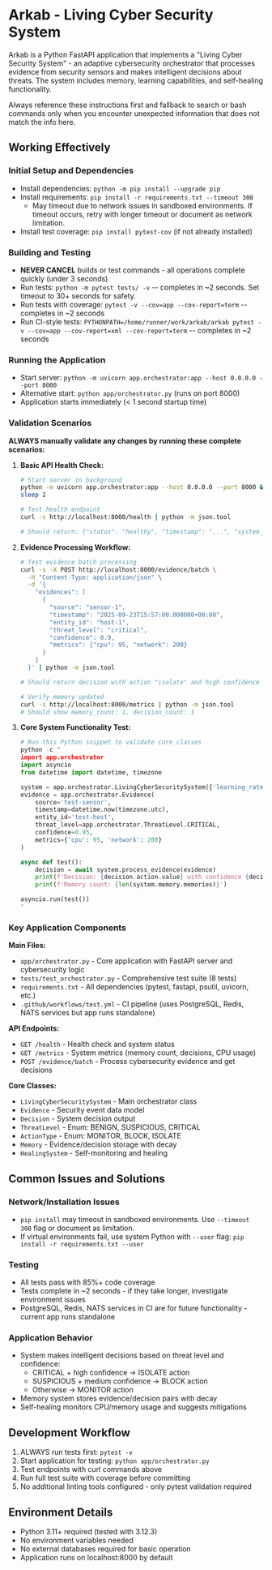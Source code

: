 # Arkab - Living Cyber Security System

Arkab is a Python FastAPI application that implements a "Living Cyber Security System" - an adaptive cybersecurity orchestrator that processes evidence from security sensors and makes intelligent decisions about threats. The system includes memory, learning capabilities, and self-healing functionality.

Always reference these instructions first and fallback to search or bash commands only when you encounter unexpected information that does not match the info here.

## Working Effectively

### Initial Setup and Dependencies
- Install dependencies: `python -m pip install --upgrade pip`
- Install requirements: `pip install -r requirements.txt --timeout 300`
  - May timeout due to network issues in sandboxed environments. If timeout occurs, retry with longer timeout or document as network limitation.
- Install test coverage: `pip install pytest-cov` (if not already installed)

### Building and Testing
- **NEVER CANCEL** builds or test commands - all operations complete quickly (under 3 seconds)
- Run tests: `python -m pytest tests/ -v` -- completes in ~2 seconds. Set timeout to 30+ seconds for safety.
- Run tests with coverage: `pytest -v --cov=app --cov-report=term` -- completes in ~2 seconds
- Run CI-style tests: `PYTHONPATH=/home/runner/work/arkab/arkab pytest -v --cov=app --cov-report=xml --cov-report=term` -- completes in ~2 seconds

### Running the Application
- Start server: `python -m uvicorn app.orchestrator:app --host 0.0.0.0 --port 8000`
- Alternative start: `python app/orchestrator.py` (runs on port 8000)
- Application starts immediately (< 1 second startup time)

### Validation Scenarios
**ALWAYS manually validate any changes by running these complete scenarios:**

1. **Basic API Health Check:**
   ```bash
   # Start server in background
   python -m uvicorn app.orchestrator:app --host 0.0.0.0 --port 8000 &
   sleep 2
   
   # Test health endpoint
   curl -s http://localhost:8000/health | python -m json.tool
   
   # Should return: {"status": "healthy", "timestamp": "...", "system_health": {...}}
   ```

2. **Evidence Processing Workflow:**
   ```bash
   # Test evidence batch processing
   curl -s -X POST http://localhost:8000/evidence/batch \
     -H "Content-Type: application/json" \
     -d '{
       "evidences": [
         {
           "source": "sensor-1",
           "timestamp": "2025-09-23T15:57:00.000000+00:00",
           "entity_id": "host-1", 
           "threat_level": "critical",
           "confidence": 0.9,
           "metrics": {"cpu": 95, "network": 200}
         }
       ]
     }' | python -m json.tool
   
   # Should return decision with action "isolate" and high confidence
   
   # Verify memory updated
   curl -s http://localhost:8000/metrics | python -m json.tool
   # Should show memory_count: 1, decision_count: 1
   ```

3. **Core System Functionality Test:**
   ```python
   # Run this Python snippet to validate core classes
   python -c "
   import app.orchestrator
   import asyncio
   from datetime import datetime, timezone
   
   system = app.orchestrator.LivingCyberSecuritySystem({'learning_rate': 0.1, 'memory_size': 1000, 'evolution_interval': 60})
   evidence = app.orchestrator.Evidence(
       source='test-sensor',
       timestamp=datetime.now(timezone.utc),
       entity_id='test-host',
       threat_level=app.orchestrator.ThreatLevel.CRITICAL,
       confidence=0.95,
       metrics={'cpu': 95, 'network': 200}
   )
   
   async def test():
       decision = await system.process_evidence(evidence)
       print(f'Decision: {decision.action.value} with confidence {decision.confidence}')
       print(f'Memory count: {len(system.memory.memories)}')
   
   asyncio.run(test())
   "
   ```

### Key Application Components

**Main Files:**
- `app/orchestrator.py` - Core application with FastAPI server and cybersecurity logic
- `tests/test_orchestrator.py` - Comprehensive test suite (8 tests)
- `requirements.txt` - All dependencies (pytest, fastapi, psutil, uvicorn, etc.)
- `.github/workflows/test.yml` - CI pipeline (uses PostgreSQL, Redis, NATS services but app runs standalone)

**API Endpoints:**
- `GET /health` - Health check and system status
- `GET /metrics` - System metrics (memory count, decisions, CPU usage)
- `POST /evidence/batch` - Process cybersecurity evidence and get decisions

**Core Classes:**
- `LivingCyberSecuritySystem` - Main orchestrator class
- `Evidence` - Security event data model
- `Decision` - System decision output
- `ThreatLevel` - Enum: BENIGN, SUSPICIOUS, CRITICAL  
- `ActionType` - Enum: MONITOR, BLOCK, ISOLATE
- `Memory` - Evidence/decision storage with decay
- `HealingSystem` - Self-monitoring and healing

## Common Issues and Solutions

### Network/Installation Issues
- `pip install` may timeout in sandboxed environments. Use `--timeout 300` flag or document as limitation.
- If virtual environments fail, use system Python with `--user` flag: `pip install -r requirements.txt --user`

### Testing
- All tests pass with 85%+ code coverage
- Tests complete in ~2 seconds - if they take longer, investigate environment issues
- PostgreSQL, Redis, NATS services in CI are for future functionality - current app runs standalone

### Application Behavior
- System makes intelligent decisions based on threat level and confidence:
  - CRITICAL + high confidence → ISOLATE action
  - SUSPICIOUS + medium confidence → BLOCK action  
  - Otherwise → MONITOR action
- Memory system stores evidence/decision pairs with decay
- Self-healing monitors CPU/memory usage and suggests mitigations

## Development Workflow
1. ALWAYS run tests first: `pytest -v`
2. Start application for testing: `python app/orchestrator.py`
3. Test endpoints with curl commands above
4. Run full test suite with coverage before committing
5. No additional linting tools configured - only pytest validation required

## Environment Details
- Python 3.11+ required (tested with 3.12.3)
- No environment variables needed
- No external databases required for basic operation
- Application runs on localhost:8000 by default